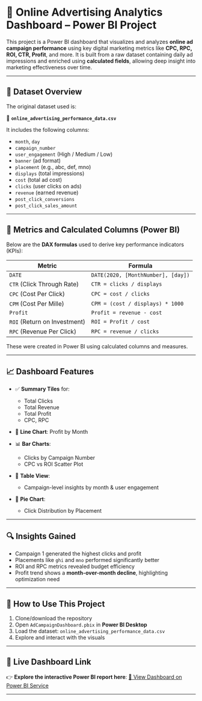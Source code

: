 # 🧠 Online Advertising Analytics Dashboard – Power BI Project

This project is a Power BI dashboard that visualizes and analyzes **online ad campaign performance** using key digital marketing metrics like **CPC, RPC, ROI, CTR, Profit**, and more.
It is built from a raw dataset containing daily ad impressions and enriched using **calculated fields**, allowing deep insight into marketing effectiveness over time.

---

## 📁 Dataset Overview

The original dataset used is:

📄 **`online_advertising_performance_data.csv`**

It includes the following columns:

* `month`, `day`
* `campaign_number`
* `user_engagement` (High / Medium / Low)
* `banner` (ad format)
* `placement` (e.g., abc, def, mno)
* `displays` (total impressions)
* `cost` (total ad cost)
* `clicks` (user clicks on ads)
* `revenue` (earned revenue)
* `post_click_conversions`
* `post_click_sales_amount`

---

## 🧮 Metrics and Calculated Columns (Power BI)

Below are the **DAX formulas** used to derive key performance indicators (KPIs):

| Metric                       | Formula                            |
| ---------------------------- | ---------------------------------- |
| `DATE`                       | `DATE(2020, [MonthNumber], [day])` |
| `CTR` (Click Through Rate)   | `CTR = clicks / displays`          |
| `CPC` (Cost Per Click)       | `CPC = cost / clicks`              |
| `CPM` (Cost Per Mille)       | `CPM = (cost / displays) * 1000`   |
| `Profit`                     | `Profit = revenue - cost`          |
| `ROI` (Return on Investment) | `ROI = Profit / cost`              |
| `RPC` (Revenue Per Click)    | `RPC = revenue / clicks`           |

These were created in Power BI using calculated columns and measures.

---

## 📈 Dashboard Features

* ✅ **Summary Tiles** for:

  * Total Clicks
  * Total Revenue
  * Total Profit
  * CPC, RPC

* 📅 **Line Chart**: Profit by Month

* 📊 **Bar Charts**:

  * Clicks by Campaign Number
  * CPC vs ROI Scatter Plot

* 🧾 **Table View**:

  * Campaign-level insights by month & user engagement

* 🍕 **Pie Chart**:

  * Click Distribution by Placement

---

## 🔍 Insights Gained

* Campaign 1 generated the highest clicks and profit
* Placements like `ghi` and `mno` performed significantly better
* ROI and RPC metrics revealed budget efficiency
* Profit trend shows a **month-over-month decline**, highlighting optimization need

---

## 🚀 How to Use This Project

1. Clone/download the repository
2. Open `AdCampaignDashboard.pbix` in **Power BI Desktop**
3. Load the dataset: `online_advertising_performance_data.csv`
4. Explore and interact with the visuals


---

## 🔗 Live Dashboard Link

👉 **Explore the interactive Power BI report here**:
[🔗 View Dashboard on Power BI Service](https://app.powerbi.com/links/0EKMOxBbgO?ctid=191dd60d-090a-4459-a071-b03c80f3ac3b&pbi_source=linkShare)

---
